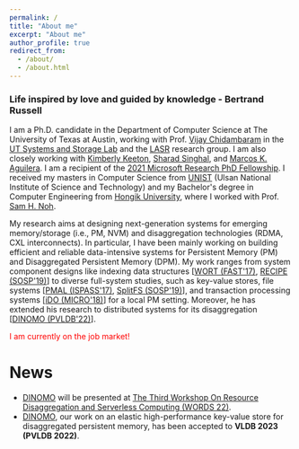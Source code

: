 ```yaml
---
permalink: /
title: "About me"
excerpt: "About me"
author_profile: true
redirect_from: 
  - /about/
  - /about.html
---
```


### Life inspired by love and guided by knowledge - Bertrand Russell

I am a Ph.D. candidate in the Department of Computer Science at The University of Texas at Austin,
working with Prof. [Vijay Chidambaram](http://www.cs.utexas.edu/~vijay/) in the
[UT Systems and Storage Lab](http://utsaslab.cs.utexas.edu/) and the [LASR](https://www.cs.utexas.edu/lasr/) 
research group. I am also closely working with [Kimberly Keeton](https://scholar.google.co.kr/citations?user=wR_tv-kAAAAJ&hl=en&oi=ao), [Sharad Singhal](https://scholar.google.co.kr/citations?user=_CKGpJ0AAAAJ&hl=en&oi=sra), 
and [Marcos K. Aguilera](http://mkaguilera.kawazoe.org/).
I am a recipient of the [2021 Microsoft Research PhD Fellowship](https://www.microsoft.com/en-us/research/academic-program/phd-fellowship/#!fellows).
I received my masters in Computer Science from [UNIST](https://www.unist.ac.kr/) 
(Ulsan National Institute of Science and Technology) and my Bachelor's degree in Computer Engineering 
from [Hongik University](https://en.hongik.ac.kr/index.do), where I worked with Prof. [Sam H. Noh](http://next.unist.ac.kr/professor).

My research aims at designing next-generation systems for emerging memory/storage (i.e., PM, NVM) and disaggregation 
technologies (RDMA, CXL interconnects). In particular, I have been mainly working on building efficient and reliable 
data-intensive systems for Persistent Memory (PM) and Disaggregated Persistent Memory (DPM). My work ranges from 
system component designs like indexing data structures [[WORT (FAST'17)](https://sekwonlee.github.io/publications/fast17), 
[RECIPE (SOSP'19)](https://sekwonlee.github.io/publications/sosp19_recipe)] to diverse full-system studies, such as key-value stores, 
file systems [[PMAL (ISPASS'17)](https://sekwonlee.github.io/publications/ispass17), 
[SplitFS (SOSP'19)](https://sekwonlee.github.io/publications/sosp19_splitfs)], and transaction processing systems 
[[iDO (MICRO'18)](https://sekwonlee.github.io/publications/micro18)] for a local PM setting. Moreover, he has extended his research to 
distributed systems for its disaggregation [[DINOMO (PVLDB'22)](https://sekwonlee.github.io/publications/vldb23_dinomo)].

<span style="color:red">I am currently on the job market!</span>

# News
* [DINOMO](https://sekwonlee.github.io/publications/vldb23_dinomo) will be presented at [The Third Workshop On Resource Disaggregation and Serverless Computing (WORDS 22)](https://www.wordsworkshop.org/).
* [DINOMO](https://sekwonlee.github.io/publications/vldb23_dinomo), our work on an elastic high-performance key-value store for disaggregated persistent memory, has been accepted to <b>VLDB 2023 (PVLDB 2022)</b>.
